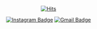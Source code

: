 <div align=center>

[![Hits](https://hits.seeyoufarm.com/api/count/incr/badge.svg?url=https%3A%2F%2Fgithub.com%2Fsejineer%2Fhit-counter&count_bg=%2379C83D&title_bg=%23555555&icon=&icon_color=%23E7E7E7&title=hits&edge_flat=false)](https://hits.seeyoufarm.com)

</div>

<div align=center>

[![Instagram Badge](https://img.shields.io/badge/-Instagram-dd2a7b?style=flat-square&logo=instagram&logoColor=white&link=https://www.instagram.com/re_alworld/)](https://www.instagram.com/re_alworld/) 
[![Gmail Badge](https://img.shields.io/badge/-Gmail-d14836?style=flat-square&logo=Gmail&logoColor=white&link=mailto:qkrtpwls025@gmail.com)](mailto:qkrtpwls025@gmail.com)
</div>
